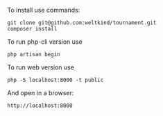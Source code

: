 To install use commands:

```
git clone git@github.com:weltkind/tournament.git
composer install
```

To run php-cli version use
```
php artisan begin
```

To run web version use
```
php -S localhost:8000 -t public
```

And open in a browser:

```
http://localhost:8000
```







